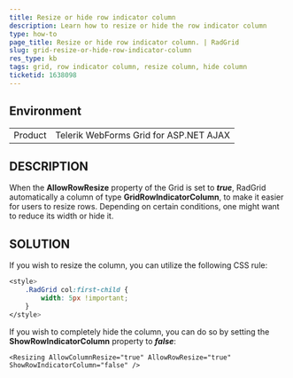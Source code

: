 ```yaml
---
title: Resize or hide row indicator column
description: Learn how to resize or hide the row indicator column
type: how-to
page_title: Resize or hide row indicator column. | RadGrid
slug: grid-resize-or-hide-row-indicator-column
res_type: kb
tags: grid, row indicator column, resize column, hide column
ticketid: 1638098
---
```


## Environment

<table>
    <tr>
        <td>Product</td>
        <td>Telerik WebForms Grid for ASP.NET AJAX</td>
    </tr>
</table>

## DESCRIPTION

When the **AllowRowResize** property of the Grid is set to ***true***, RadGrid automatically a column of type **GridRowIndicatorColumn**, to make it easier for users to resize rows. 
Depending on certain conditions, one might want to reduce its width or hide it.

## SOLUTION

If you wish to resize the column, you can utilize the following CSS rule: 

````CSS
<style>
    .RadGrid col:first-child {
        width: 5px !important;
    }
</style>
````

If you wish to completely hide the column, you can do so by setting the **ShowRowIndicatorColumn** property to ***false***:

````ASPX
<Resizing AllowColumnResize="true" AllowRowResize="true" ShowRowIndicatorColumn="false" />
````

  